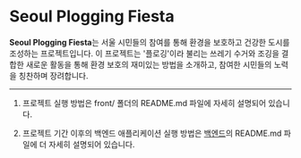 # **Seoul Plogging Fiesta**

**Seoul Plogging Fiesta**는 서울 시민들의 참여를 통해 환경을 보호하고 건강한 도시를 조성하는 프로젝트입니다. 이 프로젝트는 '플로깅'이라 불리는 쓰레기 수거와 조깅을 결합한 새로운 활동을 통해 환경 보호의 재미있는 방법을 소개하고, 참여한 시민들의 노력을 칭찬하며 장려합니다.

---
1. 프로젝트 실행 방법은 front/ 폴더의 README.md 파일에  자세히 설명되어 있습니다. 

2. 프로젝트 기간 이후의 백엔드 애플리케이션 실행 방법은 [백엔드](https://github.com/daechan-jo/SeoulPlogFiesta)의 README.md 파일에 더 자세히 설명되어 있습니다.

